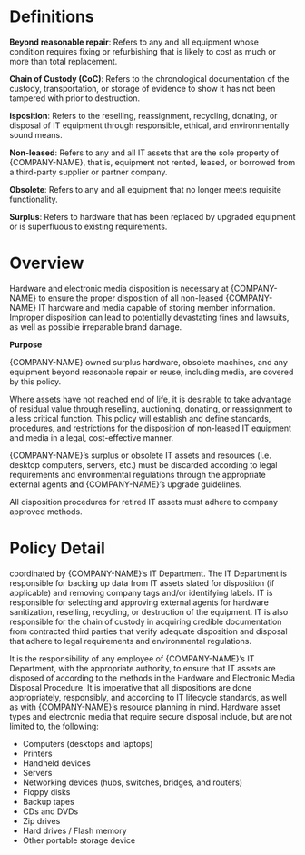 # **Definitions**

**Beyond reasonable repair**: Refers to any and all equipment whose condition requires fixing or refurbishing that is likely to cost as much or more than total replacement.

**Chain of Custody (CoC)**: Refers to the chronological documentation of the custody, transportation, or storage of evidence to show it has not been tampered with prior to destruction.

**isposition**: Refers to the reselling, reassignment, recycling, donating, or disposal of IT equipment through responsible, ethical, and environmentally sound means.

**Non-leased**: Refers to any and all IT assets that are the sole property of {COMPANY-NAME}, that is, equipment not rented, leased, or borrowed from a third-party supplier or partner company.

**Obsolete**: Refers to any and all equipment that no longer meets requisite functionality.

**Surplus**: Refers to hardware that has been replaced by upgraded equipment or is superfluous to existing requirements.

# **Overview**

Hardware and electronic media disposition is necessary at {COMPANY-NAME} to ensure the proper disposition of all non-leased {COMPANY-NAME} IT hardware and media capable of storing member information. Improper disposition can lead to potentially devastating fines and lawsuits, as well as possible irreparable brand damage.

**Purpose**

{COMPANY-NAME} owned surplus hardware, obsolete machines, and any equipment beyond reasonable repair or reuse, including media, are covered by this policy.

Where assets have not reached end of life, it is desirable to take advantage of residual value through reselling, auctioning, donating, or reassignment to a less critical function. This policy will establish and define standards, procedures, and restrictions for the disposition of non-leased IT equipment and media in a legal, cost-effective manner.

{COMPANY-NAME}’s surplus or obsolete IT assets and resources (i.e. desktop computers, servers, etc.) must be discarded according to legal requirements and environmental regulations through the appropriate external agents and {COMPANY-NAME}’s upgrade guidelines.

All disposition procedures for retired IT assets must adhere to company approved methods.

# **Policy Detail**

coordinated by {COMPANY-NAME}’s IT Department. The IT Department is responsible for backing up data from IT assets slated for disposition (if applicable) and removing company tags and/or identifying labels. IT is responsible for selecting and approving external agents for hardware sanitization, reselling, recycling, or destruction of the equipment. IT is also responsible for the chain of custody in acquiring credible documentation from contracted third parties that verify adequate disposition and disposal that adhere to legal requirements and environmental regulations.

It is the responsibility of any employee of {COMPANY-NAME}’s IT Department, with the appropriate authority, to ensure that IT assets are disposed of according to the methods in the Hardware and Electronic Media Disposal Procedure. It is imperative that all dispositions are done appropriately, responsibly, and according to IT lifecycle standards, as well as with {COMPANY-NAME}’s resource planning in mind. Hardware asset types and electronic media that require secure disposal include, but are not limited to, the following:

- Computers (desktops and laptops)
- Printers
- Handheld devices
- Servers
- Networking devices (hubs, switches, bridges, and routers)
- Floppy disks
- Backup tapes
- CDs and DVDs
- Zip drives
- Hard drives / Flash memory
- Other portable storage device